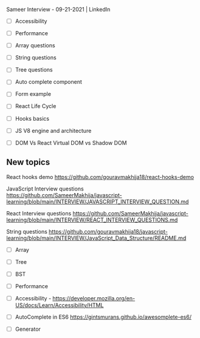 Sameer Interview - 09-21-2021 | LinkedIn 

- [ ] Accessibility 
- [ ] Performance 
- [ ] Array questions 
- [ ] String questions 
- [ ] Tree questions 
- [ ] Auto complete component 
- [ ] Form example 
- [ ] React Life Cycle 
- [ ] Hooks basics 
- [ ] JS V8 engine and architecture 
- [ ] DOM Vs React Virtual DOM  vs Shadow DOM


## New topics 
React hooks demo
https://github.com/gouravmakhija18/react-hooks-demo

JavaScript Interview questions 
https://github.com/SameerMakhija/javascript-learning/blob/main/INTERVIEW/JAVASCRIPT_INTERVIEW_QUESTION.md

React Interview questions 
https://github.com/SameerMakhija/javascript-learning/blob/main/INTERVIEW/REACT_INTERVIEW_QUESTIONS.md 

String questions 
https://github.com/gouravmakhija18/javascript-learning/blob/main/INTERVIEW/JavaScript_Data_Structure/README.md 


- [ ] Array 
- [ ] Tree
- [ ] BST
- [ ] Performance 
- [ ] Accessibility - https://developer.mozilla.org/en-US/docs/Learn/Accessibility/HTML 
- [ ] AutoComplete in ES6
https://gintsmurans.github.io/awesomplete-es6/
- [ ] Generator



